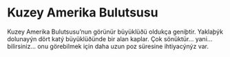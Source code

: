 # Kuzey Amerika Bulutsusu

Kuzey Amerika Bulutsusu’nun görünür büyüklüðü oldukça geniþtir. Yaklaþýk
dolunayýn dört katý büyüklüðünde bir alan kaplar. Çok sönüktür... yani...
bilirsiniz... onu görebilmek için daha uzun poz süresine ihtiyacýnýz var.
